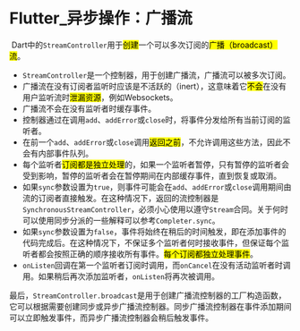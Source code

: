 # Flutter_异步操作：广播流

 Dart中的`StreamController`用于<mark>创建</mark>一个可以多次订阅的<mark>广播（broadcast）流</mark>。

- `StreamController`是一个控制器，用于创建广播流，广播流可以被多次订阅。
- 广播流在没有订阅者监听时应该是不活跃的（inert），这意味着它<mark>不会</mark>在没有用户监听流时<mark>泄漏资源</mark>，例如Websockets。
- 广播流不会在没有监听者时缓存事件。
- 控制器通过在调用`add`、`addError`或`close`时，将事件分发给所有当前订阅的监听者。
- 在前一个`add`、`addError`或`close`调用<mark>返回之前</mark>，不允许调用这些方法，因此不会有内部事件队列。
- 每个监听者<mark>订阅都是独立处理</mark>的，如果一个监听者暂停，只有暂停的监听者会受到影响，暂停的监听者会在暂停期间在内部缓存事件，直到恢复或取消。
- 如果`sync`参数设置为`true`，则事件可能会在`add`、`addError`或`close`调用期间由流的订阅者直接触发。在这种情况下，返回的流控制器是`SynchronousStreamController`，必须小心使用以遵守`Stream`合同。关于何时可以使用同步分派的一些解释可以参考`Completer.sync`。
- 如果`sync`参数设置为`false`，事件将始终在稍后的时间触发，即在添加事件的代码完成后。在这种情况下，不保证多个监听者何时接收事件，但保证每个监听者都会按照正确的顺序接收所有事件。<mark>每个订阅都独立处理事件</mark>。
- `onListen`回调在第一个监听者订阅时调用，而`onCancel`在没有活动监听者时调用。如果稍后再次添加监听者，`onListen`将再次被调用。

最后，`StreamController.broadcast`是用于创建广播流控制器的工厂构造函数，它可以根据需要创建同步或异步广播流控制器。同步广播流控制器在事件添加期间可以立即触发事件，而异步广播流控制器会稍后触发事件。
